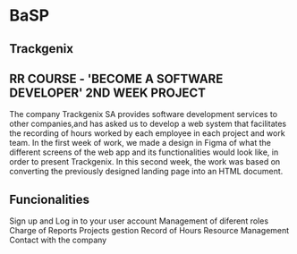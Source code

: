 # BaSP
## Trackgenix
## RR COURSE - 'BECOME A SOFTWARE DEVELOPER' 2ND WEEK PROJECT
The company Trackgenix SA provides software development services to other companies,and has asked us to develop a web system that facilitates the recording of hours worked by each employee in each project and work team.
In the first week of work, we made a design in Figma of what the different screens of the web app and its functionalities would look like, in order to present Trackgenix.
In this second week, the work was based on converting the previously designed landing page into an HTML document.
## Funcionalities
Sign up and Log in to your user account
Management of diferent roles
Charge of Reports
Projects gestion
Record of Hours
Resource Management
Contact with the company